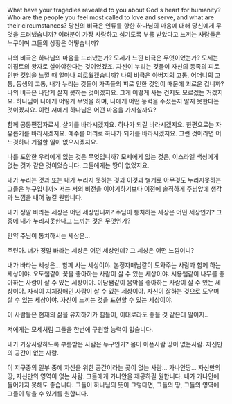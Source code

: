 What have your tragedies revealed to you about God's heart for humanity? Who are the people you feel most called to love and serve, and what are their circumstances? 
당신의 비극은 인류를 향한 하나님의 마음에 대해 당신에게 무엇을 드러냈습니까? 여러분이 가장 사랑하고 섬기도록 부름 받았다고 느끼는 사람들은 누구이며 그들의 상황은 어떻습니까?

나의 비극은 하나님의 마음을 드러냈는가?
모세가 느낀 비극은 무엇이었는가? 모세는 이집트의 왕자로 살아야한다는 것이었겠죠. 자신이 누리는 것들이 자신의 동족의 피로 인한 것임을 느낄 때 얼마나 괴로웠겠습니까?
나의 비극은 아버지의 고통, 어머니의 고통, 동생의 고통, 내가 누리는 것들이 가족들의 피로 인한 것임이 때문에 괴로운 겁니까? 
나의 비극은 나답게 살지 못하는 것이겠지요. 그게 어떻게 사는 건지도 모르겠는 거겠지요.
하나님이 나에게 어떻게 무엇을 하며, 나에게 어떤 능력을 주셨는지 알지 못한다는 것이겠지요. 이런 저에게 하나님은 어떤 마음을 가지실까요?

함께 공동편집자로서, 살기를 바라시겠지요. 하나가 되길 바라시겠지요. 한편으로는 자유롭기를 바라시겠지요. 예수를 머리로 하나가 되기를 바라시겠지요. 그런 것이라면 어느것하나 거절할 일이 없으시겠지요.

나를 포함한 우리에게 없는 것은 무엇입니까?
모세에게 없는 것은, 이스라엘 백성에게 없는 것과 같은 것이었습니다.
그들에게는 땅이 없었지요.

내가 누리는 것과 또는 내가 누리지 못하는 것과 이것과 별개로 아무것도 누리지못하는 그들은 누구입니까>
저는 저의 비전을 이야기하기보다 이전에 솔직하게 주님앞에 생각과 느낌을 내어 놓길 원합니다.

내가 정말 바라는 세상은 어떤 세상입니까?
주님이 통치하는 세상은 어떤 세상인가? 그 중에 내가 누리지못한다고 느끼는 것은 무엇인가?

만약 주님이 통치하시는 세상은...

주련아. 너가 정말 바라는 세상은 어떤 세상인데?
그 세상은 어떤 느낌이니?

내가 바라는 세상은...
함께 사는 세상이야.
본정자매님같이 도와주는 사람과 함께 하는 세상이야.
오도쌤같이 꽃을 좋아하는 사람이 살 수 있는 세상이야.
시용쌤같이 나무를 좋아하는 사람이 살 수 있는 세상이야.
이담쌤같이 음악을 좋아하는 사람이 살 수 있는 세상이야.
자식이 지체장애인 사람이 살 수 있는 세상이야.
자신이 잘하는 것으로 도우며 살 수 있는 세상이야.
자신이 느끼는 것을 표현할 수 있는 세상이야.

이 사람들은 현재의 삶을 유지하기가 힘들어, 이대로라도 좋을 것 같은데 말이지..

저에게는 모세처럼 그들을 한번에 구원할 능력이 없습니다.

내가 가장사랑하도록 부름받은 사람은 누구인가?
몸이 아픈사람
땅이 없는사람.
자신만의 공간이 없는 사람.

이 지구중의 일부 중에 자신을 위한 공간이라는 곳이 없는 사람...
가나안땅...
자신만의 땅, 자신만의 영역이 없는 사람. 그들에게 가나안을 제공하길 원합니다.
내가 가나안에 들어가지 못해도 좋습니다.
그들이 하나님의 뜻이 그렇다면,
그들의 땅, 그들의 영역에 그들이 닿을 수 있기를 원합니다.



